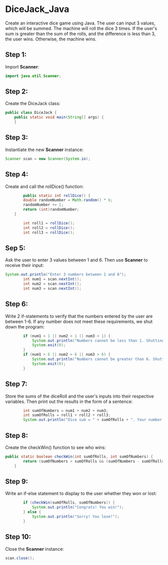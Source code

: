 # DiceJack_Java
Create an interactive dice game using Java. The user can input 3 values, which will be summed. The machine will roll the dice 3 times. If the user's sum is greater than the sum of the rolls, and the difference is less than 3, the user wins. Otherwise, the machine wins.

## Step 1: 

Import **Scanner**:

```java
import java.util.Scanner;
```

## Step 2:

Create the DiceJack class:

```java
public class DiceJack {
    public static void main(String[] args) {
    }
```

## Step 3:

Instantiate the new **Scanner** instance:

```java
Scanner scan = new Scanner(System.in);
```

## Step 4:

Create and call the rollDice() function:

```java
        public static int rollDice() {
        double randomNumber = Math.random() * 6;
        randomNumber += 1;
        return (int)randomNumber;
    }

        int roll1 = rollDice();
        int roll2 = rollDice();
        int roll3 = rollDice();
```

## Sep 5: 

Ask the user to enter 3 values between 1 and 6. Then use **Scanner** to receive their input:

```java
System.out.println("Enter 3 numbers between 1 and 6");
        int num1 = scan.nextInt();
        int num2 = scan.nextInt();
        int num3 = scan.nextInt();
```

## Step 6:

Write 2 if-statements to verify that the numbers entered by the user are between 1-6. If any number does not meet these requirements, we shut down the program:

```java
        if (num1 < 1 || num2 < 1 || num3 < 1) {
            System.out.println("Numbers cannot be less than 1. Shutting the game down!");
            System.exit(0);
        }
        if (num1 > 6 || num2 > 6 || num3 > 6) {
            System.out.println("Numbers cannot be greater than 6. Shutting game down!");
            System.exit(0);
        }
```

## Step 7:

Store the sums of the diceRoll and the user's inputs into their respective variables. Then print out the results in the form of a sentence:

```java
        int sumOfNumbers = num1 + num2 + num3;
        int sumOfRolls = roll1 + roll2 + roll3;
        System.out.println("Dice sum = " + sumOfRolls + ". Your number sum = " + sumOfNumbers);
```

## Step 8:

Create the checkWin() function to see who wins:

```java
public static boolean checkWin(int sumOfRolls, int sumOfNumbers) {
        return (sumOfNumbers > sumOfRolls && (sumOfNumbers - sumOfRolls) < 3);  
    }
```

## Step 9:

Write an if-else statement to display to the user whether they won or lost:

```java
        if (checkWin(sumOfRolls, sumOfNumbers)) {
            System.out.println("Congrats! You win!");
        } else {
            System.out.println("Sorry! You lose!");
        }
```

## Step 10:

Close the **Scanner** instance:

```java
scan.close();
```